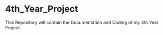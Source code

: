 4th_Year_Project
================

This Repository will contain the Documentation and Coding of my 4th Year Project.
